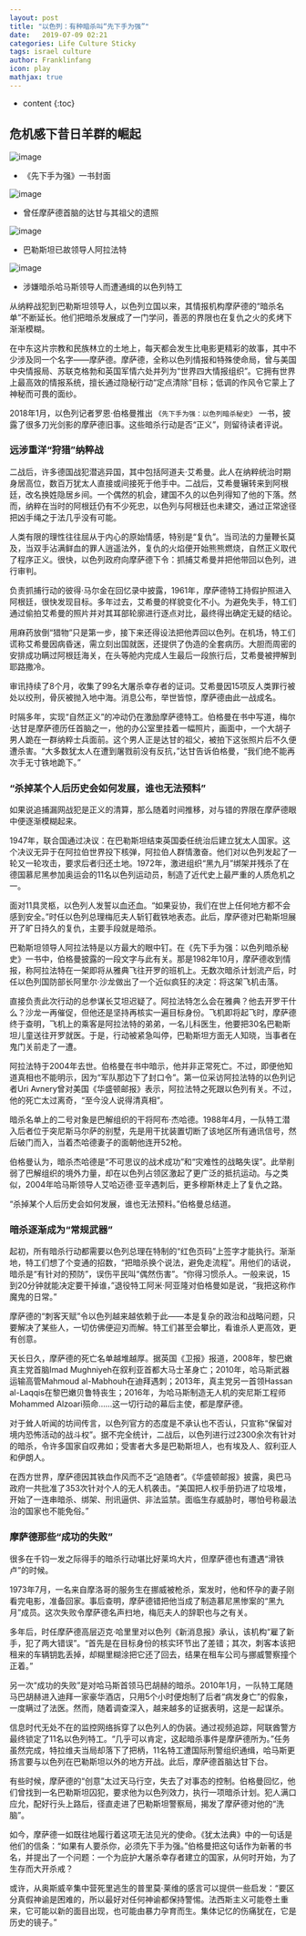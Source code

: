 ```yaml
---
layout: post
title: "以色列：有种暗杀叫“先下手为强”"
date:   2019-07-09 02:21 
categories: Life Culture Sticky
tags: israel culture
author: Franklinfang
icon: play
mathjax: true
---
```


* content
{:toc}

## 危机感下昔日羊群的崛起
![image](https://user-images.githubusercontent.com/29160332/60833358-b147b380-a1f0-11e9-80d8-4186987bf7b4.png)


- 《先下手为强》一书封面




![image](https://user-images.githubusercontent.com/29160332/60833414-cae8fb00-a1f0-11e9-9c9b-41da700f08cc.png)

- 曾任摩萨德首脑的达甘与其祖父的遗照

![image](https://user-images.githubusercontent.com/29160332/60833505-f4098b80-a1f0-11e9-9f41-87a37b81a6e5.png)

- 巴勒斯坦已故领导人阿拉法特

![image](https://user-images.githubusercontent.com/29160332/60833606-3337dc80-a1f1-11e9-9465-cfcb2671bc8d.png)

- 涉嫌暗杀哈马斯领导人而遭通缉的以色列特工

从纳粹战犯到巴勒斯坦领导人，以色列立国以来，其情报机构摩萨德的“暗杀名单”不断延长。他们把暗杀发展成了一门学问，善恶的界限也在复仇之火的炙烤下渐渐模糊。

在中东这片宗教和民族林立的土地上，每天都会发生比电影更精彩的故事，其中不少涉及同一个名字——摩萨德。摩萨德，全称以色列情报和特殊使命局，曾与美国中央情报局、苏联克格勃和英国军情六处并列为“世界四大情报组织”。它拥有世界上最高效的情报系统，擅长通过隐秘行动“定点清除”目标；低调的作风令它蒙上了神秘而可畏的面纱。

2018年1月，以色列记者罗恩·伯格曼推出 `《先下手为强：以色列暗杀秘史》` 一书，披露了很多刀光剑影的摩萨德旧事。这些暗杀行动是否“正义”，则留待读者评说。

### 远涉重洋“狩猎”纳粹战

二战后，许多德国战犯潜逃异国，其中包括阿道夫·艾希曼。此人在纳粹统治时期身居高位，数百万犹太人直接或间接死于他手中。二战后，艾希曼辗转来到阿根廷，改名换姓隐居乡间。一个偶然的机会，建国不久的以色列得知了他的下落。然而，纳粹在当时的阿根廷仍有不少死忠，以色列与阿根廷也未建交，通过正常途径把凶手绳之于法几乎没有可能。

人类有限的理性往往屈从于内心的原始情感，特别是“复仇”。当司法的力量鞭长莫及，当双手沾满鲜血的罪人逍遥法外，复仇的火焰便开始熊熊燃烧，自然正义取代了程序正义。很快，以色列政府向摩萨德下令：抓捕艾希曼并把他带回以色列，进行审判。

负责抓捕行动的彼得·马尔金在回忆录中披露，1961年，摩萨德特工持假护照进入阿根廷，很快发现目标。多年过去，艾希曼的样貌变化不小。为避免失手，特工们通过偷拍艾希曼的照片并对其耳部轮廓进行逐点对比，最终得出确定无疑的结论。

用麻药放倒“猎物”只是第一步，接下来还得设法把他弄回以色列。在机场，特工们谎称艾希曼因病昏迷，需立刻出国就医，还提供了伪造的全套病历。大胆而周密的安排成功瞒过阿根廷海关，在头等舱内完成人生最后一段旅行后，艾希曼被押解到耶路撒冷。

审讯持续了8个月，收集了99名大屠杀幸存者的证词。艾希曼因15项反人类罪行被处以绞刑，骨灰被抛入地中海。消息公布，举世皆惊，摩萨德由此一战成名。

时隔多年，实现“自然正义”的冲动仍在激励摩萨德特工。伯格曼在书中写道，梅尔·达甘是摩萨德历任首脑之一，他的办公室里挂着一幅照片，画面中，一个大胡子男人跪在一群纳粹士兵面前。这个男人正是达甘的祖父，被拍下这张照片后不久便遭杀害。“大多数犹太人在遭到屠戮前没有反抗，”达甘告诉伯格曼，“我们绝不能再次手无寸铁地跪下。”

### “杀掉某个人后历史会如何发展，谁也无法预料”

如果说追捕漏网战犯是正义的清算，那么随着时间推移，对与错的界限在摩萨德眼中便逐渐模糊起来。

1947年，联合国通过决议：在巴勒斯坦结束英国委任统治后建立犹太人国家。这个决议无异于在阿拉伯世界投下核弹，阿拉伯人群情激奋。他们对以色列发起了一轮又一轮攻击，要求后者归还土地。1972年，激进组织“黑九月”绑架并残杀了在德国慕尼黑参加奥运会的11名以色列运动员，制造了近代史上最严重的人质危机之一。

面对11具灵柩，以色列人发誓以血还血。“如果妥协，我们在世上任何地方都不会感到安全。”时任以色列总理梅厄夫人斩钉截铁地表态。此后，摩萨德对巴勒斯坦展开了旷日持久的复仇，主要手段就是暗杀。

巴勒斯坦领导人阿拉法特是以方最大的眼中钉。在《先下手为强：以色列暗杀秘史》一书中，伯格曼披露的一段文字与此有关。那是1982年10月，摩萨德收到情报，称阿拉法特在一架即将从雅典飞往开罗的班机上。无数次暗杀计划流产后，时任以色列国防部长阿里尔·沙龙做出了一个近似疯狂的决定：将这架飞机击落。

直接负责此次行动的总参谋长艾坦迟疑了。阿拉法特怎么会在雅典？他去开罗干什么？沙龙一再催促，但他还是坚持再核实一遍目标身份。飞机即将起飞时，摩萨德终于查明，飞机上的乘客是阿拉法特的弟弟，一名儿科医生，他要把30名巴勒斯坦儿童送往开罗就医。于是，行动被紧急叫停，巴勒斯坦方面无人知晓，当事者在鬼门关前走了一遭。

阿拉法特于2004年去世。伯格曼在书中暗示，他并非正常死亡。不过，即便他知道真相也不能明示，因为“军队那边下了封口令”。第一位采访阿拉法特的以色列记者Uri Avnery曾对美国《华盛顿邮报》表示，阿拉法特之死跟以色列有关。不过，他的死亡太过离奇，“至今没人说得清真相”。

暗杀名单上的二号对象是巴解组织的干将阿布·杰哈德。1988年4月，一队特工潜入后者位于突尼斯马尔萨的别墅，先是用干扰装置切断了该地区所有通讯信号，然后破门而入，当着杰哈德妻子的面朝他连开52枪。

伯格曼认为，暗杀杰哈德是“不可思议的战术成功”和“灾难性的战略失误”。此举削弱了巴解组织的境外力量，却在以色列占领区激起了更广泛的抵抗运动。与之类似，2004年哈马斯领导人艾哈迈德·亚辛遇刺后，更多穆斯林走上了复仇之路。

“杀掉某个人后历史会如何发展，谁也无法预料。”伯格曼总结道。

### 暗杀逐渐成为“常规武器”

起初，所有暗杀行动都需要以色列总理在特制的“红色页码”上签字才能执行。渐渐地，特工们想了个变通的招数，“把暗杀换个说法，避免走流程”。用他们的话说，暗杀是“有针对的预防”，误伤平民叫“偶然伤害”。“你得习惯杀人。一般来说，15到20分钟就能决定要干掉谁，”退役特工阿米·阿亚隆对伯格曼如是说，“我把这称作魔鬼的日常。”

摩萨德的“刺客天赋”令以色列越来越依赖于此——本是复杂的政治和战略问题，只要解决了某些人，一切仿佛便迎刃而解。特工们甚至会攀比，看谁杀人更高效，更有创意。

天长日久，摩萨德的死亡名单越堆越厚。据英国《卫报》报道，2008年，黎巴嫩真主党首脑Imad Mughniyeh在叙利亚首都大马士革身亡；2010年，哈马斯武器运输高管Mahmoud al-Mabhouh在迪拜遇刺；2013年，真主党另一首领Hassan al-Laqqis在黎巴嫩贝鲁特丧生；2016年，为哈马斯制造无人机的突尼斯工程师Mohammed Alzoari殒命……这一切行动的幕后主使，都是摩萨德。

对于耸人听闻的坊间传言，以色列官方的态度是不承认也不否认，只宣称“保留对境内恐怖活动的战斗权”。据不完全统计，二战后，以色列进行过2300余次有针对的暗杀，令许多国家自叹弗如；受害者大多是巴勒斯坦人，也有埃及人、叙利亚人和伊朗人。

在西方世界，摩萨德因其铁血作风而不乏“追随者”。《华盛顿邮报》披露，奥巴马政府一共批准了353次针对个人的无人机袭击。“美国把人权手册扔进了垃圾堆，开始了一连串暗杀、绑架、刑讯逼供、非法监禁。面临生存威胁时，哪怕号称最法治的国家也不能免俗。”

### 摩萨德那些“成功的失败”

很多在千钧一发之际得手的暗杀行动堪比好莱坞大片，但摩萨德也有遭遇“滑铁卢”的时候。

1973年7月，一名来自摩洛哥的服务生在挪威被枪杀，案发时，他和怀孕的妻子刚看完电影，准备回家。事后查明，摩萨德错把他当成了制造慕尼黑惨案的“黑九月”成员。这次失败令摩萨德名声扫地，梅厄夫人的辞职也与之有关。

多年后，时任摩萨德高层迈克·哈里里对以色列《新消息报》承认，该机构“雇了新手，犯了两大错误”。“首先是在目标身份的核实环节出了差错；其次，刺客本该把租来的车辆钥匙丢掉，却糊里糊涂把它还了回去，结果在租车公司与挪威警察撞个正着。”

另一次“成功的失败”是对哈马斯首领马巴胡赫的暗杀。2010年1月，一队特工尾随马巴胡赫进入迪拜一家豪华酒店，只用5个小时便炮制了后者“病发身亡”的假象，一度瞒过了法医。然而，随着调查深入，越来越多的证据表明，这是一起谋杀。

信息时代无处不在的监控网络拆穿了以色列人的伪装。通过视频追踪，阿联酋警方最终锁定了11名以色列特工。“几乎可以肯定，这起暗杀事件是摩萨德所为。”任务虽然完成，特拉维夫当局却落下了把柄，11名特工遭国际刑警组织通缉，哈马斯更扬言要与以色列在巴勒斯坦以外的地方开战。此后，摩萨德首脑达甘下台。

有些时候，摩萨德的“创意”太过天马行空，失去了对事态的控制。伯格曼回忆，他们曾找到一名巴勒斯坦囚犯，要求他为以色列效力，执行一项暗杀计划。犯人满口应允，配好行头上路后，径直走进了巴勒斯坦警察局，揭发了摩萨德对他的“洗脑”。

如今，摩萨德一如既往地履行着这项无法见光的使命。《犹太法典》中的一句话是他们的信条：“如果有人要杀你，必须先下手为强。”伯格曼把这句话作为新著的书名，并提出了一个问题：一个为庇护大屠杀幸存者建立的国家，从何时开始，为了生存而大开杀戒？

或许，从奥斯威辛集中营死里逃生的普里莫·莱维的感言可以提供一些启发：“要区分真假神谕是困难的，所以最好对任何神谕都保持警惕。法西斯主义可能卷土重来，它可能以新的面目出现，也可能由暴力孕育而生。集体记忆的伤痛犹在，它是历史的镜子。”